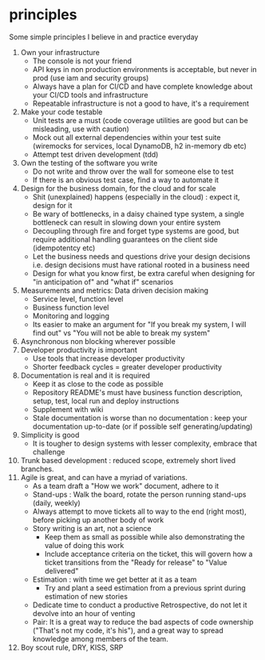 # principles
Some simple principles I believe in and practice everyday

1. Own your infrastructure
	- The console is not your friend
	- API keys in non production environments is acceptable, but never in prod (use iam and security groups)
	- Always have a plan for CI/CD and have complete knowledge about your CI/CD tools and infrastructure
	- Repeatable infrastructure is not a good to have, it's a requirement
2. Make your code testable
	- Unit tests are a must (code coverage utilities are good but can be misleading, use with caution)
	- Mock out all external dependencies within your test suite (wiremocks for services, local DynamoDB, h2 in-memory db etc)
	- Attempt test driven development (tdd)
3. Own the testing of the software you write
	- Do not write and throw over the wall for someone else to test
	- If there is an obvious test case, find a way to automate it
4. Design for the business domain, for the cloud and for scale
	- Shit (unexplained) happens (especially in the cloud) : expect it, design for it
	- Be wary of bottlenecks, in a daisy chained type system, a single bottleneck can result in slowing down your entire system
	- Decoupling through fire and forget type systems are good, but require additional handling guarantees on the client side (idempotentcy etc)
	- Let the business needs and questions drive your design decisions i.e. design decisions must have rational rooted in a business need
	- Design for what you know first, be extra careful when designing for "in anticipation of" and "what if" scenarios
5. Measurements and metrics: Data driven decision making
	- Service level, function level
	- Business function level
	- Monitoring and logging
	- Its easier to make an argument for "If you break my system, I will find out" vs "You will not be able to break my system"
6. Asynchronous non blocking wherever possible
7. Developer productivity is important
	- Use tools that increase developer productivity
	- Shorter feedback cycles = greater developer productivity
8. Documentation is real and it is required
	- Keep it as close to the code as possible
	- Repository README's must have business function description, setup, test, local run and deploy instructions
	- Supplement with wiki
	- Stale documentation is worse than no documentation : keep your documentation up-to-date (or if possible self generating/updating)
9. Simplicity is good
	- It is tougher to design systems with lesser complexity, embrace that challenge
10. Trunk based development : reduced scope, extremely short lived branches.
11. Agile is great, and can have a myriad of variations.
	- As a team draft a "How we work" document, adhere to it
	- Stand-ups : Walk the board, rotate the person running stand-ups (daily, weekly)
	- Always attempt to move tickets all to way to the end (right most), before picking up another body of work
	- Story writing is an art, not a science
		- Keep them as small as possible while also demonstrating the value of doing this work
		- Include acceptance criteria on the ticket, this will govern how a ticket transitions from the "Ready for release" to "Value delivered"
	- Estimation : with time we get better at it as a team
		- Try and plant a seed estimation from a previous sprint during estimation of new stories
	- Dedicate time to conduct a productive Retrospective, do not let it devolve into an hour of venting
	- Pair: It is a great way to reduce the bad aspects of code ownership ("That's not my code, it's his"), and a great way to spread knowledge among members of the team.
12. Boy scout rule, DRY, KISS, SRP
